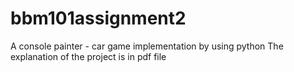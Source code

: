 # bbm101assignment2
A console painter - car game implementation by using python
The explanation of the project is in pdf file
